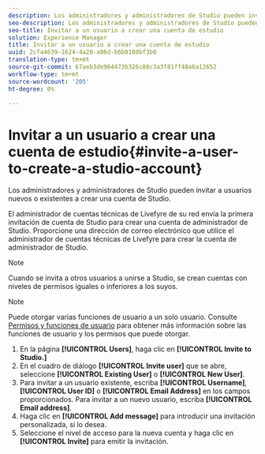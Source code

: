 ```yaml
---
description: Los administradores y administradores de Studio pueden invitar a usuarios nuevos o existentes a crear una cuenta de Studio.
seo-description: Los administradores y administradores de Studio pueden invitar a usuarios nuevos o existentes a crear una cuenta de Studio.
seo-title: Invitar a un usuario a crear una cuenta de estudio
solution: Experience Manager
title: Invitar a un usuario a crear una cuenta de estudio
uuid: 2cfa4639-1624-4a28-a06d-b6b0180bf3b0
translation-type: tm+mt
source-git-commit: 67aeb3de964473b326c88c3a3f81ff48a6a12652
workflow-type: tm+mt
source-wordcount: '205'
ht-degree: 0%

---
```



# Invitar a un usuario a crear una cuenta de estudio{#invite-a-user-to-create-a-studio-account}

Los administradores y administradores de Studio pueden invitar a usuarios nuevos o existentes a crear una cuenta de Studio.

El administrador de cuentas técnicas de Livefyre de su red envía la primera invitación de cuenta de Studio para crear una cuenta de administrador de Studio. Proporcione una dirección de correo electrónico que utilice el administrador de cuentas técnicas de Livefyre para crear la cuenta de administrador de Studio.

>[!NOTE]
>
>Cuando se invita a otros usuarios a unirse a Studio, se crean cuentas con niveles de permisos iguales o inferiores a los suyos.

>[!NOTE]
>
>Puede otorgar varias funciones de usuario a un solo usuario. Consulte [Permisos y funciones de usuario](../c-users-creating-accounts-with-studio-access/c-user-types.md#c_user_types) para obtener más información sobre las funciones de usuario y los permisos que puede otorgar.

1. En la página **[!UICONTROL Users]**, haga clic en **[!UICONTROL Invite to Studio.]**
1. En el cuadro de diálogo **[!UICONTROL Invite user]** que se abre, seleccione **[!UICONTROL Existing User]** o **[!UICONTROL New User]**.
1. Para invitar a un usuario existente, escriba **[!UICONTROL Username]**, **[!UICONTROL User ID]** o **[!UICONTROL Email Address]** en los campos proporcionados. Para invitar a un nuevo usuario, escriba **[!UICONTROL Email address]**.
1. Haga clic en **[!UICONTROL Add message]** para introducir una invitación personalizada, si lo desea.
1. Seleccione el nivel de acceso para la nueva cuenta y haga clic en **[!UICONTROL Invite]** para emitir la invitación.
